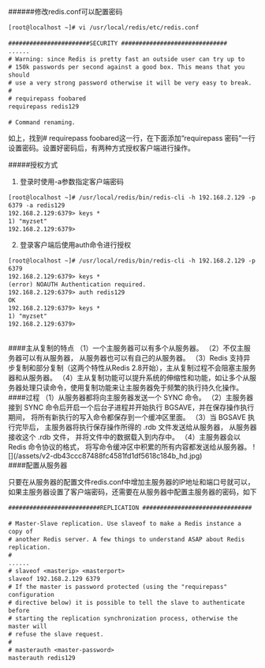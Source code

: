 ######修改redis.conf可以配置密码
```
[root@localhost ~]# vi /usr/local/redis/etc/redis.conf

#######################SECURITY ##############################
......
# Warning: since Redis is pretty fast an outside user can try up to
# 150k passwords per second against a good box. This means that you should
# use a very strong password otherwise it will be very easy to break.
#
# requirepass foobared
requirepass redis129

# Command renaming.
```
如上，找到# requirepass foobared这一行，在下面添加“requirepass 密码”一行设置密码。设置好密码后，有两种方式授权客户端进行操作。
<br>

#####授权方式
1. 登录时使用-a参数指定客户端密码
```shell
[root@localhost ~]# /usr/local/redis/bin/redis-cli -h 192.168.2.129 -p 6379 -a redis129
192.168.2.129:6379> keys *
1) "myzset"
192.168.2.129:6379>
```
2. 登录客户端后使用auth命令进行授权
```shell
[root@localhost ~]# /usr/local/redis/bin/redis-cli -h 192.168.2.129 -p 6379
192.168.2.129:6379> keys *
(error) NOAUTH Authentication required.
192.168.2.129:6379> auth redis129
OK
192.168.2.129:6379> keys *
1) "myzset"
192.168.2.129:6379>
```
<br>
####主从复制的特点
（1）一个主服务器可以有多个从服务器。
（2）不仅主服务器可以有从服务器， 从服务器也可以有自己的从服务器。
（3）Redis 支持异步复制和部分复制（这两个特性从Redis 2.8开始），主从复制过程不会阻塞主服务器和从服务器。
（4）主从复制功能可以提升系统的伸缩性和功能，如让多个从服务器处理只读命令，使用复制功能来让主服务器免于频繁的执行持久化操作。
####过程
（1）从服务器都将向主服务器发送一个 SYNC 命令。
（2）主服务器接到 SYNC 命令后开启一个后台子进程并开始执行 BGSAVE，并在保存操作执行期间， 将所有新执行的写入命令都保存到一个缓冲区里面。
（3）当 BGSAVE 执行完毕后， 主服务器将执行保存操作所得的 .rdb 文件发送给从服务器， 从服务器接收这个 .rdb 文件， 并将文件中的数据载入到内存中。
（4）主服务器会以 Redis 命令协议的格式， 将写命令缓冲区中积累的所有内容都发送给从服务器。
![](/assets/v2-db43ccc87488fc4581fd1df5618c184b_hd.jpg)

<br>
####配置从服务器

 只要在从服务器的配置文件redis.conf中增加主服务器的IP地址和端口号就可以，如果主服务器设置了客户端密码，还需要在从服务器中配置主服务器的密码，如下
 
 ```
 ##########################REPLICATION ###############################

# Master-Slave replication. Use slaveof to make a Redis instance a copy of
# another Redis server. A few things to understand ASAP about Redis replication.
#
......
# slaveof <masterip> <masterport>
slaveof 192.168.2.129 6379
# If the master is password protected (using the "requirepass" configuration
# directive below) it is possible to tell the slave to authenticate before
# starting the replication synchronization process, otherwise the master will
# refuse the slave request.
#
# masterauth <master-password>
masterauth redis129
```
